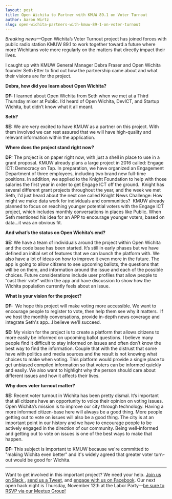 ```yaml
---
layout: post
title: Open Wichita to Partner with KMUW 89.1 on Voter Turnout
author: Aaron Wirtz
slug: open-wichita-partners-with-kmuw-89-1-on-voter-turnout
---
```


*Breaking news*—Open Wichita’s Voter Turnout project has joined forces with public radio station KMUW 89.1 to work together toward a future where more Wichitans vote more regularly on the matters that directly impact their lives. 

I caught up with KMUW General Manager Debra Fraser and Open Wichita founder Seth Etter to find out how the partnership came about and what their visions are for the project.

**Debra, how did you learn about Open Wichita?**

**DF:** I learned about Open Wichita from Seth when we met at a Third Thursday mixer at Public. I’d heard of Open Wichita, DevICT, and Startup Wichita, but didn’t know what it all meant.

**Seth?**

**SE:** We are very excited to have KMUW as a partner on this project. With them involved we can rest assured that we will have high-quality and relevant information within the application.

**Where does the project stand right now?**

**DF:** The project is on paper right now, with just a shell in place to use in a grant proposal. KMUW already plans a large project in 2016 called: Engage ICT: Democracy on Tap. In preparation, we have organized an Engagement Department of three employees, including two brand new full-time positions. In addition, we applied to the Knight Foundation to help with those salaries the first year in order to get Engage ICT off the ground.  Knight has several different grant projects throughout the year, and the week we met Seth, I'd just heard about the next one called Knight News Challenge: How might we make data work for individuals and communities?  KMUW already planned to focus on reaching younger potential voters with the Engage ICT project, which includes monthly conversations in places like Public. When Seth mentioned his idea for an APP to encourage younger voters, based on data...it was an obvious fit. 

**And what’s the status on Open Wichita’s end?**

**SE:** We have a team of individuals around the project within Open Wichita and the code base has been started. It’s still in early phases but we have defined an initial set of features that we can launch the platform with. We also have a lot of ideas on how to improve it even more in the future. The app is going to allow citizens to see upcoming ballots, the questions that will be on them, and information around the issue and each of the possible choices. Future considerations include user profiles that allow people to “cast their vote” within the app and have discussion to show how the Wichita population currently feels about an issue.

**What is your vision for the project?**

**DF:**  We hope this project will make voting more accessible. We want to encourage people to register to vote, then help them see why it matters.  If we host the monthly conversations, provide in-depth news coverage and integrate Seth's app...I believe we'll succeed. 

**SE:** My vision for the project is to create a platform that allows citizens to more easily be informed on upcoming ballot questions. I believe many people find it difficult to stay informed on issues and often don’t know the best way to find the information. Couple that with the distrust that some have with politics and media sources and the result is not knowing what choices to make when voting. This platform would provide a single place to get unbiased compiled information so that voters can be informed quickly and easily. We also want to highlight why the person should care about different issues and how it affects their lives.

**Why does voter turnout matter?**

**SE:** Recent voter turnout in Wichita has been pretty dismal. It’s important that all citizens have an opportunity to voice their opinion on voting issues. Open Wichita’s mission is to improve our city through technology. Having a more informed citizen-base here will always be a good thing. More people getting out to vote on issues will also be a good thing. The city is at an important point in our history and we have to encourage people to be actively engaged in the direction of our community. Being well-informed and getting out to vote on issues is one of the best ways to make that happen.

**DF:** This subject is important to KMUW because we're committed to "making Wichita even better" and it's widely agreed that greater voter turn-out would be good for Wichita.

***
Want to get involved in this important project? We need your help. [Join us on Slack ](https://docs.google.com/forms/d/1hJQ8ogLkNuw9EI7m-yS6vPa-YhnKRB6jmdCPFXn51tU/viewform), [send us a Tweet](http://twitter.com/openwichita), and [engage with us on Facebook](https://www.facebook.com/openwichita?fref=ts). Our next open hack night is Thursday, November 12th at the Labor Party—[be sure to RSVP via our Meetup Group! ](http://www.meetup.com/openwichita/events/225968837/)

